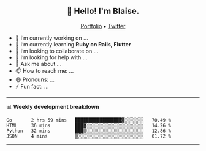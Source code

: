<h2 align="center">👋 Hello! I'm Blaise.</h2>
<p align="center">
  <a href="https://seblaise.dev/">Portfolio</a> •
  <a href="https://twitter.com/seblaiserw">Twitter</a>
</p>


- 🔭 I’m currently working on ...
- 🌱 I’m currently learning **Ruby on Rails, Flutter**
- 👯 I’m looking to collaborate on ...
- 🤔 I’m looking for help with ...
- 💬 Ask me about ...
- 📫 How to reach me: ...
- 😄 Pronouns: ...
- ⚡ Fun fact: ...

-------

📊 **Weekly development breakdown**
<!--START_SECTION:waka-->
```text
Go       2 hrs 59 mins   █████████████████▓░░░░░░░   70.49 % 
HTML     36 mins         ███▓░░░░░░░░░░░░░░░░░░░░░   14.26 % 
Python   32 mins         ███▒░░░░░░░░░░░░░░░░░░░░░   12.86 % 
JSON     4 mins          ▒░░░░░░░░░░░░░░░░░░░░░░░░   01.72 % 
```
<!--END_SECTION:waka-->

-------
